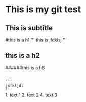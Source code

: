 This is my git test
===================
This is subtitle
----------------
#this is a h1
'''
this is jfdklsj
'''
## this is a h2
######this is a h6

<code>
'''
jsfkljdl
'''
</code>
1. text 1
2. text 2
4. text 3